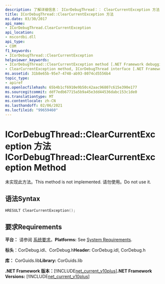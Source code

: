 ```yaml
---
description: 了解详细信息： ICorDebugThread：： ClearCurrentException 方法
title: ICorDebugThread::ClearCurrentException 方法
ms.date: 03/30/2017
api_name:
- ICorDebugThread.ClearCurrentException
api_location:
- mscordbi.dll
api_type:
- COM
f1_keywords:
- ICorDebugThread::ClearCurrentException
helpviewer_keywords:
- ICorDebugThread::ClearCurrentException method [.NET Framework debugging]
- ClearCurrentException method, ICorDebugThread interface [.NET Framework debugging]
ms.assetid: 31b8e65b-95e7-4748-ab93-8074cd5556b4
topic_type:
- apiref
ms.openlocfilehash: 65b4b1cf6910e9b50c42aac96807c615e390e177
ms.sourcegitcommit: ddf7edb67715a5b9a45e3dd44536dabc153c1de0
ms.translationtype: MT
ms.contentlocale: zh-CN
ms.lasthandoff: 02/06/2021
ms.locfileid: "99659460"
---
```

# <a name="icordebugthreadclearcurrentexception-method"></a><span data-ttu-id="1de38-103">ICorDebugThread::ClearCurrentException 方法</span><span class="sxs-lookup"><span data-stu-id="1de38-103">ICorDebugThread::ClearCurrentException Method</span></span>

<span data-ttu-id="1de38-104">未实现此方法。</span><span class="sxs-lookup"><span data-stu-id="1de38-104">This method is not implemented.</span></span> <span data-ttu-id="1de38-105">请勿使用。</span><span class="sxs-lookup"><span data-stu-id="1de38-105">Do not use it.</span></span>  
  
## <a name="syntax"></a><span data-ttu-id="1de38-106">语法</span><span class="sxs-lookup"><span data-stu-id="1de38-106">Syntax</span></span>  
  
```cpp  
HRESULT ClearCurrentException();  
```  
  
## <a name="requirements"></a><span data-ttu-id="1de38-107">要求</span><span class="sxs-lookup"><span data-stu-id="1de38-107">Requirements</span></span>  

 <span data-ttu-id="1de38-108">**平台：** 请参阅 [系统要求](../../get-started/system-requirements.md)。</span><span class="sxs-lookup"><span data-stu-id="1de38-108">**Platforms:** See [System Requirements](../../get-started/system-requirements.md).</span></span>  
  
 <span data-ttu-id="1de38-109">**标头**：CorDebug.idl、CorDebug.h</span><span class="sxs-lookup"><span data-stu-id="1de38-109">**Header:** CorDebug.idl, CorDebug.h</span></span>  
  
 <span data-ttu-id="1de38-110">**库：** CorGuids.lib</span><span class="sxs-lookup"><span data-stu-id="1de38-110">**Library:** CorGuids.lib</span></span>  
  
 <span data-ttu-id="1de38-111">**.NET Framework 版本：**[!INCLUDE[net_current_v10plus](../../../../includes/net-current-v10plus-md.md)]</span><span class="sxs-lookup"><span data-stu-id="1de38-111">**.NET Framework Versions:** [!INCLUDE[net_current_v10plus](../../../../includes/net-current-v10plus-md.md)]</span></span>
